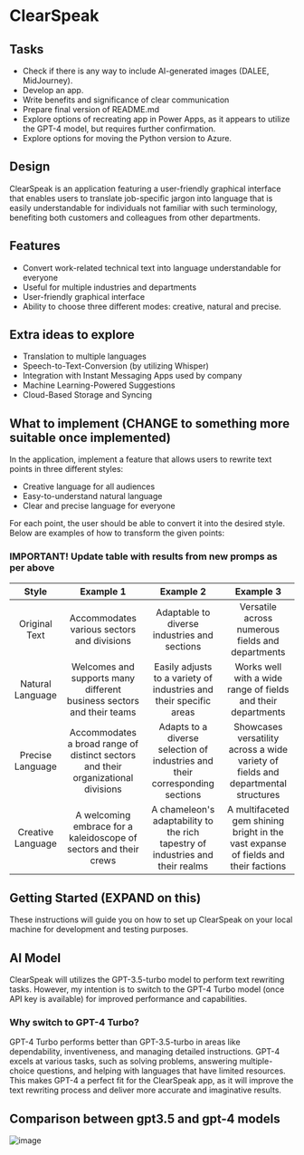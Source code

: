 # ClearSpeak

## Tasks

- Check if there is any way to include AI-generated images (DALEE, MidJourney).
- Develop an app.
- Write benefits and significance of clear communication
- Prepare final version of README.md
- Explore options of recreating app in Power Apps, as it appears to utilize the GPT-4 model, but requires further confirmation.
- Explore options for moving the Python version to Azure.

## Design 

ClearSpeak is an application featuring a user-friendly graphical interface that enables users to translate job-specific jargon into language that is easily understandable for individuals not familiar with such terminology, benefiting both customers and colleagues from other departments.

## Features

- Convert work-related technical text into language understandable for everyone
- Useful for multiple industries and departments
- User-friendly graphical interface
- Ability to choose three different modes: creative, natural and precise.

## Extra ideas to explore

- Translation to multiple languages
- Speech-to-Text-Conversion (by utilizing Whisper)
- Integration with Instant Messaging Apps used by company
- Machine Learning-Powered Suggestions
- Cloud-Based Storage and Syncing

## What to implement (CHANGE to something more suitable once implemented)

In the application, implement a feature that allows users to rewrite text points in three different styles:

- Creative language for all audiences
- Easy-to-understand natural language
- Clear and precise language for everyone

For each point, the user should be able to convert it into the desired style. Below are examples of how to transform the given points:

### IMPORTANT! Update table with results from new promps as per above

|      Style       |                      Example 1                      |                           Example 2                           |                            Example 3                             |
|:----------------:|:---------------------------------------------------:|:-------------------------------------------------------------:|:---------------------------------------------------------------:|
| Original Text    | Accommodates various sectors and divisions          | Adaptable to diverse industries and sections                 | Versatile across numerous fields and departments               |
| Natural Language | Welcomes and supports many different business sectors and their teams | Easily adjusts to a variety of industries and their specific areas | Works well with a wide range of fields and their departments |
| Precise Language | Accommodates a broad range of distinct sectors and their organizational divisions | Adapts to a diverse selection of industries and their corresponding sections | Showcases versatility across a wide variety of fields and departmental structures |
| Creative Language | A welcoming embrace for a kaleidoscope of sectors and their crews | A chameleon's adaptability to the rich tapestry of industries and their realms | A multifaceted gem shining bright in the vast expanse of fields and their factions |

## Getting Started (EXPAND on this)

These instructions will guide you on how to set up ClearSpeak on your local machine for development and testing purposes.

## AI Model
ClearSpeak will utilizes the GPT-3.5-turbo model to perform text rewriting tasks. However, my intention is to switch to the GPT-4 Turbo model (once API key is available) for improved performance and capabilities.

### Why switch to GPT-4 Turbo?

GPT-4 Turbo performs better than GPT-3.5-turbo in areas like dependability, inventiveness, and managing detailed instructions. GPT-4 excels at various tasks, such as solving problems, answering multiple-choice questions, and helping with languages that have limited resources. This makes GPT-4 a perfect fit for the ClearSpeak app, as it will improve the text rewriting process and deliver more accurate and imaginative results.

## Comparison between gpt3.5 and gpt-4 models

![image](https://user-images.githubusercontent.com/106703426/226074988-aa426a3a-4762-4175-a1f0-f8edb8e5291e.png)
